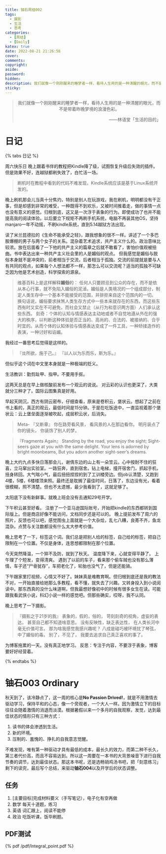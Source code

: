 ```yaml
---
title: 铀石周结002
tags:
  - 摄影
  - 生活
  - 思考
categories:
  - [周结]
  - [Daily]
katex: true
date: 2022-08-21 21:26:58
cover:
comments:
copyright:
aside:
password:
hidden:
description: 我们就像一个刚刚醒来的睡梦者一样，看待人生用的是一种清醒的眼光，而不是带着昨晚梦境的浪漫色彩。
sticky:
---
```


> <center>我们就像一个刚刚醒来的睡梦者一样，看待人生用的是一种清醒的眼光，而不是带着昨晚梦境的浪漫色彩。</center>
> <p align="right">——林语堂「生活的目的」</p>
>

# 日记

{% tabs 日记 %}
<!-- tab  七月十六 -->
周六快乐日
晚上跟着书伴的教程把Kindle降了级，试图恢复升级后失效的插件。但是效果不好，连越狱都刷失效了，白忙活一场。

> 刷机时在教程中看到的代码不难发现，Kindle系统应该是基于Linux系统开发的。

晚上刷机那会儿当真十分焦灼，特别是别人在玩游戏，我在刷机，明明都没有干正事，但是却感到非常的难受，一种既得不到欢乐，又被时间推着走，做的事情一点也没有意义的感觉。归根到底，这又是一次浮于表象的行为。即使成功了也并不能提高我的阅读体验。以后要立下规矩不再刷手机系统，电脑不再装其他OS，坚持manjaro一年不动摇，不刷kindle系统，直到5.14越狱方法出现。

<!-- endtab -->

<!-- tab 七月十七 -->
读了米兰昆德拉的《生命不能承受之轻》，跟我想象的很不一样。讲述了一个多巴胺爆棚的男子与两个女子的关系。混杂着艺术追求，共产主义什么的。政治意味比较浓。放在后面看了一下他的共产主义的篇章之后就不敢看了，害怕价值观被扭曲。书中表达出来一种共产主义社会里的人是媚俗的观点。
但我感觉是媚俗与脱俗本身就不是冲突的，前者相当于交流，后者相当于孤独。交流的前提就是要与人有共同的观点，如果每个人想法都不一样，那怎么可以交流呢？适当的孤独不可缺乏因为他是艺术创造，科学探索的源泉。
> 维基百科上是这样解释**媚俗**的：
任何人只要顾忌到公众的存在，而不是依从本心行事，就不免陷入媚俗的泥淖。媚俗是人类境况的一个组成部分，制定人类生存中一个基本不能接受的范围，并排拒来自这个范围内的一切。
换句话说，媚俗要求抹煞人类生存方式中一些本来就存在的东西，而这些东西有时又实在不可避免，而社会又禁止（从行为和意识两方面）人们承认这些东西。
刻奇：个体的认知与情感表达主动地或者不自觉地遵从外在的强大的秩序，以判断这种体验是否正当的、高尚的、合法的、被接纳的、合乎时宜的。从而个体的认知体验与情感表达变成了一件工具，一种矫揉造作的表演，一种讨好和谄媚。

我经过一番思考后觉得是这样的。
> 『𠈌所欲，施于己。』
> 『以人以为乐而乐，斯为乐。』

但似乎这个词在中文里本身就是一种极端的贬义。

<!-- endtab -->

<!-- tab 七月十八 -->
生活教训：勤剪趾甲、指甲。不要用手抠。
<!-- endtab -->

<!-- tab 七月十九 -->
这两天总是在早上做核酸前发布一个观云的说说。
对云彩的认识也更深了，大类就分三种才了。国际云图集真是好用。

<!-- endtab -->

<!-- tab 七月二十 -->
早起天阴沉，西方有阴云密布，仔细查看，原来是卷积云，堡状云。想起了之前在书上看的，真正的观云，最低时间是15分钟。于是在吃饭途中，一直监视着那个堡状云：云上堡垒面逐渐被吹起，成层积云状，后消失。

> Meta- 『又断章』
你在路旁看风景，
看风景的人在那边看你。
明月装点了你的镜头，
你装饰了别人的梦。

>『Fragments Again』
Standing by the road, you enjoy the sight;
Sight-seers gaze at you with the same delight.
Your lens is adorned by bright moonbeams,
But you adorn another sight-seer’s dreams.

晚上大约九点多快日落那会儿，谢倩东边的山上有一朵笠云。心中按耐不住的狂喜，立马窜出实验室。一路狂奔，直到宿舍。钻上电梯，撞开宿舍门，抓起手机，扭身转回。大气喘小气，最后扭扭捏捏的到了工训楼旁边。但job认清楚，又跑到4楼，5楼，6楼楼顶来照。最终还是耽搁了最佳时间，日落了，东边没有光，看着很模糊，照不清楚。但也不太遗憾，最少我看到了，这就足够了。

<!-- endtab -->

<!-- tab 七月廿一 -->
太阳底下没有新鲜事。就晚上班会没有去通知29号开学。
<!-- endtab -->
<!-- tab 七月廿二 -->
下午积云甚至好看。
注册了一个亚马逊国际账号，开始把kindle的东西都转到国际版上。但是商店好像不能访问，文档同步还是可以的。
晚上提前发布了周六的照片，反馈也可以吧，感觉图虫上面就是一个大杂烩，乱七八糟，良莠不齐，鱼龙混杂。点赞与关注数都没有什么太大参考价值。

晚上思考了一下，标签这个词。我们总是把别人给的标签，自己给的标签，把自己限制在一个位置。不仅是身体，连思想都限制在那个位置。
<!-- endtab -->

<!-- tab 七月廿三 -->
今天突然降温，一个猝不及防，就到了秋天。
温度降下来，心就变得平静了。
上午理了个短发，变得清爽。
遇到了以前的车子，看来那个偷车贼也没有那么薄情，车子还“尸骨犹存”，车把老化了，轮胎也没气了，但是还能骑。

下午跟家里打视频，心情又不好了。妹妹真是难教育啊。但归根到底还是我的教法不对，一开始直接给她那么多教程，看不懂，就失去了兴趣。又转身投入到小说阅读中。那东西真的没什么味道啊，但我最想好像初中的时候有很多女生在读。可能跟我看武侠小说，科幻小说一样的感觉吧。但那些确实，哎呀，我不认同。

晚上思考了一下摄影。

>『摄影之于21岁的我』
表象的，假的，俗的，
苛刻刻奇的视角，虚妄的表达，
甚至自己都不知道啥意思。
没有反映性，缺乏表达性，
在人类长河中毫无价值可言。
那为啥我感觉我感兴趣呢？
八成是碰巧被环境扰了琴弦，
中了媚俗的毒。
别了，不见了，
我要去追求自己真正喜欢的事了。
<!-- endtab -->
<!-- tab 七月廿四 -->
为博客拖累的一天。没有真正地学习。
反思：专注于内容，不要浮于表象，博客要好好经营着。
<!-- endtab -->

{% endtabs %}



# 铀石003 Ordinary

秋天到了，该冷静点了，这一周的核心是**No Passion Drived!**，就是不用激情去驱动学习，保持平和的心态，像一个旁观者，一个大人一样。因为激情立下的目标往往会随着激情的消退而淡漠。根据暑假以来一个多月的自我观察，发觉，达到最佳状态的情形只有三种方式：
1. 读书的体会渗透到生活。
2. 新的环境。
3. 压制的、羞愧的、挣扎的自我意志觉醒。

不难发现，唯有第一种驱动才具有最低的成本，最长久的效力，而第二种不长久，第三者代价高，而且不容易达到。所以这一周要在一本书的大背景噪音下进行自我节奏的调节，达到最佳状态。那这本书呢，还是选畅销鸡汤书吧，把「刻意练习」剩下的读完，最后写个总结，来驱动**铀石004**以及开学后的状态调整。

## 任务
1. \[主要目标\]完成材料要义（手写笔记），电子化有空再做
2. 数学 每天十道题，练习
3. 英语 词汇跟上，阅读不能停
4. 政治 吃饭听课，饭毕刷题。


## PDF测试

{% pdf /pdf/Integral_point.pdf  %}